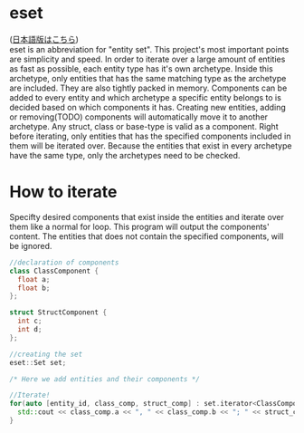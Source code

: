 # eset
([日本語版はこちら](READMEJP.md))<br/>
eset is an abbreviation for "entity set". This project's most important points are simplicity and speed.
In order to iterate over a large amount of entities as fast as possible, each entity type has it's own archetype. Inside this archetype, only entities that has the same matching type as the archetype are included. They are also tightly packed in memory.
Components can be added to every entity and which archetype a specific entity belongs to is decided based on which components it has. Creating new entities, adding or removing(TODO) components will automatically move it to another archetype.
Any struct, class or base-type is valid as a component.
Right before iterating, only entities that has the specified components included in them will be iterated over.
Because the entities that exist in every archetype have the same type, only the archetypes need to be checked.

# How to iterate
Specifty desired components that exist inside the entities and iterate over them like a normal for loop. This program will output the components' content. The entities that does not contain the specified components, will be ignored.
```C++
//declaration of components
class ClassComponent {
  float a;
  float b;
};

struct StructComponent {
  int c;
  int d;
};

//creating the set
eset::Set set;

/* Here we add entities and their components */

//Iterate!
for(auto [entity_id, class_comp, struct_comp] : set.iterator<ClassComponent, StructComponent>()) {
  std::cout << class_comp.a << ", " << class_comp.b << "; " << struct_comp.c << ", " << struct_comp.d << "\n";
}
```
